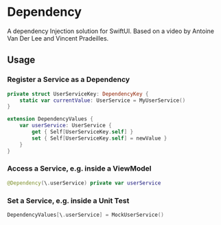 # Dependency

A dependency Injection solution for SwiftUI. Based on a video by Antoine Van Der Lee and Vincent Pradeilles.

## Usage

### Register a Service as a Dependency

```swift
private struct UserServiceKey: DependencyKey {
    static var currentValue: UserService = MyUserService()
}

extension DependencyValues {
    var userService: UserService {
        get { Self[UserServiceKey.self] }
        set { Self[UserServiceKey.self] = newValue }
    }
}
```

### Access a Service, e.g. inside a ViewModel

```swift
@Dependency(\.userService) private var userService
```

### Set a Service, e.g. inside a Unit Test

```swift
DependencyValues[\.userService] = MockUserService()
```
